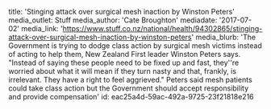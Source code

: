 title: 'Stinging attack over surgical mesh inaction by Winston Peters'
media_outlet: Stuff
media_author: 'Cate Broughton'
mediadate: '2017-07-02'
media_link: 'https://www.stuff.co.nz/national/health/94302865/stinging-attack-over-surgical-mesh-inaction-by-winston-peters'
media_blurb: 'The Government is trying to dodge class action by surgical mesh victims instead of acting to help them, New Zealand First leader Winston Peters says. "Instead of saying these people need to be fixed up and fast, they''re worried about what it will mean if they turn nasty and that, frankly, is irrelevant. They have a right to feel aggrieved." Peters said mesh patients could take class action but the Government should accept responsibility and provide compensation'
id: eac25a4d-59ac-492a-9725-23f21818e216
